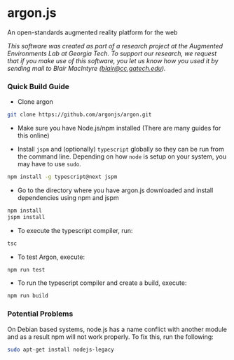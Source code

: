 # argon.js

An open-standards augmented reality platform for the web

*This software was created as part of a research project at the Augmented Environments Lab at Georgia Tech.  To support our research, we request that if you make use of this software, you let us know how you used it by sending mail to Blair MacIntyre (blair@cc.gatech.edu).*

### Quick Build Guide

* Clone argon

```sh
git clone https://github.com/argonjs/argon.git
```

* Make sure you have Node.js/npm installed (There are many guides for this online)

* Install `jspm` and (optionally) `typescript` globally so they can be run from the command line.
Depending on how `node` is setup on your system, you may have to use `sudo`.

```sh
npm install -g typescript@next jspm
```

* Go to the directory where you have argon.js downloaded and install dependencies using npm and jspm

```sh
npm install
jspm install
```

* To execute the typescript compiler, run: 
 
```sh
tsc
```

* To test Argon, execute: 
 
```sh
npm run test
```

* To run the typescript compiler and create a build, execute:  

```sh
npm run build
```

### Potential Problems

On Debian based systems, node.js has a name conflict with another module and as a result npm will not work properly. To fix this, run the following:

```sh
sudo apt-get install nodejs-legacy
```
